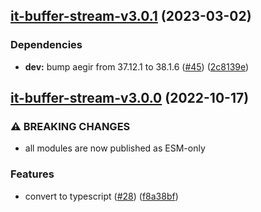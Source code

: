 ## [it-buffer-stream-v3.0.1](https://github.com/achingbrain/it/compare/it-buffer-stream-v3.0.0...it-buffer-stream-v3.0.1) (2023-03-02)


### Dependencies

* **dev:** bump aegir from 37.12.1 to 38.1.6 ([#45](https://github.com/achingbrain/it/issues/45)) ([2c8139e](https://github.com/achingbrain/it/commit/2c8139ef060efa72c386aa3863e6c575f6f199e5))

## [it-buffer-stream-v3.0.0](https://github.com/achingbrain/it/compare/it-buffer-stream-v2.0.2...it-buffer-stream-v3.0.0) (2022-10-17)


### ⚠ BREAKING CHANGES

* all modules are now published as ESM-only

### Features

* convert to typescript ([#28](https://github.com/achingbrain/it/issues/28)) ([f8a38bf](https://github.com/achingbrain/it/commit/f8a38bfb1b902e8101f1077eb33c3cea49819464))

